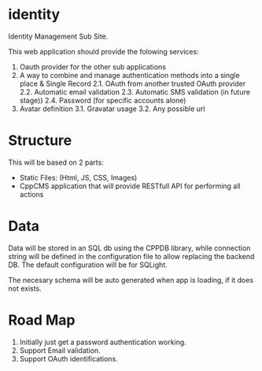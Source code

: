 identity
========

Identity Management Sub Site.

This web application should provide the folowing services:
1. Oauth provider for the other sub applications
2. A way to combine and manage authentication methods into a single place & Single Record
2.1. OAuth from another trusted OAuth provider
2.2. Automatic email validation
2.3. Automatic SMS validation (in future stage))
2.4. Password (for specific accounts alone)
3. Avatar definition
3.1. Gravatar usage
3.2. Any possible url

Structure
=========

This will be based on 2 parts:
* Static Files: (Html, JS, CSS, Images)
* CppCMS application that will provide RESTfull API for performing all actions

Data
====

Data will be stored in an SQL db using the CPPDB library, while connection string will be defined in the 
configuration file to allow replacing the backend DB. The default configuration will be for SQLight.

The necesary schema will be auto generated when app is loading, if it does not exists.

Road Map
========
1. Initially just get a password authentication working.
2. Support Email validation.
3. Support OAuth identifications.


